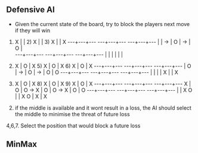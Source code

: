 ## Defensive AI
- Given the current state of the board, try to block the players
    next move if they will win

 1)  X |   |    2)  X |   |    3)  X |   | X 
    ---+---+---    ---+---+---    ---+---+---
       |   |    ->    | O |    ->    | O |   
    ---+---+---    ---+---+---    ---+---+---
       |   |          |   |          |   |   

 4)  X | O | X  5)  X | O | X  6)  X | O | X 
    ---+---+---    ---+---+---    ---+---+---
       | O |    ->    | O |    ->    | O | O 
    ---+---+---    ---+---+---    ---+---+---
       |   |          |   | X        |   | X 

 7)  X | O | X  8)  X | O | X  9)  X | O | X 
    ---+---+---    ---+---+---    ---+---+---
     X | O | O  ->  X | O | O  ->  X | O | O 
    ---+---+---    ---+---+---    ---+---+---
       |   | X      O |   | X      O | X | X 

2. if the middle is available and it wont result in a loss, the AI
    should select the middle to minimise the threat of future loss

4,6,7. Select the position that would block a future loss

## MinMax


